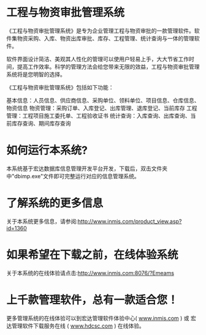 # 工程与物资审批管理系统

《工程与物资审批管理系统》是专为企业管理工程与物资审批的一款管理软件。软件集物资采购、入库、物资出库审批、库存、工程管理、统计查询与一体的管理软件。

软件界面设计简洁、美观其人性化的管理可以使用户轻易上手，大大节省工作时间，提高工作效率。科学的管理方法会给您带来无限的效益，工程与物资审批管理系统将是您明智的选择。 

《工程与物资审批管理系统》包括如下功能： 

基本信息：人员信息、供应商信息、采购单位、领料单位、项目信息、仓库信息、物资信息 物资管理：采购订单、入库登记、出库管理、退库登记、当前库存 工程管理：工程项目施工委托单、工程验收证书 统计查询：入库查询、出库查询、当前库存查询、期间库存查询 

# 如何运行本系统?

本系统基于宏达数据库信息管理开发平台开发，下载后，双击文件夹中"dbimp.exe"文件即可完整运行对应的信息管理系统。

# 了解系统的更多信息

关于本系统更多信息，请参阅:http://www.inmis.com/product_view.asp?id=1360

# 如果希望在下载之前，在线体验系统

关于本系统的在线体验请点击:http://www.inmis.com:8076/?Emeams

# 上千款管理软件，总有一款适合您！

更多管理系统的在线体验可以到宏达管理软件体验中心( www.inmis.com ) 或 宏达管理软件下载服务在线 ( www.hdcsc.com ) 在线体验。

